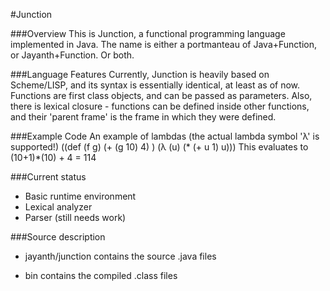 #Junction

###Overview
This is Junction, a functional programming language implemented in Java. 
The name is either a portmanteau of Java+Function, or Jayanth+Function. Or both.

###Language Features
Currently, Junction is heavily based on Scheme/LISP, and its syntax is essentially identical,
at least as of now. Functions are first class objects, and can be passed as parameters. 
Also, there is lexical closure - functions can be defined inside other functions, and their
'parent frame' is the frame in which they were defined.

###Example Code
An example of lambdas (the actual lambda symbol 'λ' is supported!)
    ((def (f g) (+ (g 10) 4) ) (λ (u) (* (+ u 1) u)))
This evaluates to (10+1)\*(10) + 4 = 114

###Current status
* Basic runtime environment
* Lexical analyzer
* Parser (still needs work)


###Source description
* jayanth/junction contains the source .java files

* bin contains the compiled .class files
